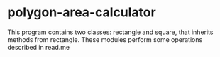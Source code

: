 # polygon-area-calculator
This program contains two classes: rectangle and square, that inherits methods from rectangle. These modules perform some operations described in read.me
